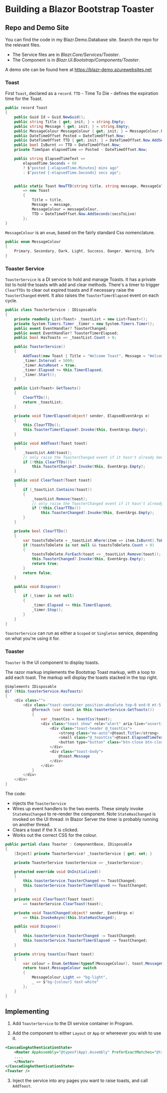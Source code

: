 # Building a Blazor Bootstrap Toaster

## Repo and Demo Site

You can find the code in my Blazr.Demo.Database site.  Search the repo for the relevant files.

- The Service files are in *Blazr.Core/Services/Toaster*.
- The Component is in *Blazr.UI.Bootstrap/Components/Toaster*.

A demo site can be found here at [https://blazr-demo.azurewebsites.net ](https://blazr-demo.azurewebsites.net)

### Toast

First `Toast`, declared as a `record`.  `TTD` - Time To Die - defines the expiration time for the Toast.

```csharp
public record Toast
{
    public Guid Id = Guid.NewGuid();
    public string Title { get; init; } = string.Empty;
    public string Message { get; init; } = string.Empty;
    public MessageColour MessageColour { get; init; } = MessageColour.Primary;
    public DateTimeOffset Posted = DateTimeOffset.Now;
    public DateTimeOffset TTD { get; init; } = DateTimeOffset.Now.AddSeconds(30);
    public bool IsBurnt => TTD < DateTimeOffset.Now;
    private TimeSpan elapsedTime => Posted - DateTimeOffset.Now;

    public string ElapsedTimeText =>
        elapsedTime.Seconds > 60
        ? $"posted {-elapsedTime.Minutes} mins ago"
        : $"posted {-elapsedTime.Seconds} secs ago";


    public static Toast NewTTD(string title, string message, MessageColour messageColour, int secsToLive)
        => new Toast
        {
            Title = title,
            Message = message,
            MessageColour = messageColour,
            TTD = DateTimeOffset.Now.AddSeconds(secsToLive)
        };
}
```

`MessageColour` is an `enum`, based on the fairly standard Css nomenclature.

```csharp
public enum MessageColour
{
    Primary, Secondary, Dark, Light, Success, Danger, Warning, Info
}
```

### Toaster Service

`ToasterService` is a DI service to hold and manage Toasts.  It has a private list to hold the toasts with add and clear methods.  There's a timer to trigger `ClearTTDs` to clear out expired toasts and if necessary raise the `ToasterChanged` event.  It also raises the `ToasterTimerElapsed` event on each cycle.

```csharp
public class ToasterService : IDisposable
{
    private readonly List<Toast> _toastList = new List<Toast>();
    private System.Timers.Timer _timer = new System.Timers.Timer();
    public event EventHandler? ToasterChanged;
    public event EventHandler? ToasterTimerElapsed;
    public bool HasToasts => _toastList.Count > 0;

    public ToasterService()
    {
        AddToast(new Toast { Title = "Welcome Toast", Message = "Welcome to this Application.  I'll disappear after 15 seconds.", TTD = DateTimeOffset.Now.AddSeconds(10) });
        _timer.Interval = 5000;
        _timer.AutoReset = true;
        _timer.Elapsed += this.TimerElapsed;
        _timer.Start();
    }

    public List<Toast> GetToasts()
    {
        ClearTTDs();
        return _toastList;
    }

    private void TimerElapsed(object? sender, ElapsedEventArgs e)
    { 
        this.ClearTTDs();
        this.ToasterTimerElapsed?.Invoke(this, EventArgs.Empty);
    }

    public void AddToast(Toast toast)
    {
        _toastList.Add(toast);
        // only raise the ToasterChanged event if it hasn't already been raised by ClearTTDs
        if (!this.ClearTTDs())
            this.ToasterChanged?.Invoke(this, EventArgs.Empty);
    }

    public void ClearToast(Toast toast)
    {
        if (_toastList.Contains(toast))
        {
            _toastList.Remove(toast);
            // only raise the ToasterChanged event if it hasn't already been raised by ClearTTDs
            if (!this.ClearTTDs())
                this.ToasterChanged?.Invoke(this, EventArgs.Empty);
        }
    }

    private bool ClearTTDs()
    {
        var toastsToDelete = _toastList.Where(item => item.IsBurnt).ToList();
        if (toastsToDelete is not null && toastsToDelete.Count > 0)
        {
            toastsToDelete.ForEach(toast => _toastList.Remove(toast));
            this.ToasterChanged?.Invoke(this, EventArgs.Empty);
            return true;
        }
        return false;
    }

    public void Dispose()
    {
        if (_timer is not null)
        {
            _timer.Elapsed += this.TimerElapsed;
            _timer.Stop();
        }
    }
}
```

`ToasterService` can run as either a `Scoped` or `Singleton` service, depending on what you're using it for.

### Toaster

`Toaster` is the UI component to display toasts.

The razor markup implements the Bootstrap Toast markup, with a loop to add each toast.  The markup will display the toasts stacked in the top right.

```csharp
@implements IDisposable
@if (this.toasterService.HasToasts)
{
    <div class="">
        <div class="toast-container position-absolute top-0 end-0 mt-5 pt-5 pe-2">
            @foreach (var toast in this.toasterService.GetToasts())
            {
                var _toastCss = toastCss(toast);
                <div class="toast show" role="alert" aria-live="assertive" aria-atomic="true">
                    <div class="toast-header @_toastCss">
                        <strong class="me-auto">@toast.Title</strong>
                        <small class="@_toastCss">@toast.ElapsedTimeText</small>
                        <button type="button" class="btn-close btn-close-white" aria-label="Close" @onclick="() => this.ClearToast(toast)"></button>
                    </div>
                    <div class="toast-body">
                        @toast.Message
                    </div>
                </div>
            }
        </div>
    </div>
}
```

The code:

- injects the `ToasterService`
- Wires up event handlers to the two events.  These simply invoke `StateHasChanged` to re-render the component.  Note `StateHasChanged` is invoked on the UI thread: in Blazor Server the timer is probably running on another thread.
- Clears a toast if the X is clicked.
- Works out the correct CSS for the colour.

```csharp
public partial class Toaster : ComponentBase, IDisposable
{
    [Inject] private ToasterService? _toasterService { get; set; }

    private ToasterService toasterService => _toasterService!;

    protected override void OnInitialized()
    { 
        this.toasterService.ToasterChanged += ToastChanged;
        this.toasterService.ToasterTimerElapsed += ToastChanged;
    }

    private void ClearToast(Toast toast)
        => toasterService.ClearToast(toast);

    private void ToastChanged(object? sender, EventArgs e)
        => this.InvokeAsync(this.StateHasChanged);

    public void Dispose()
    { 
        this.toasterService.ToasterChanged -= ToastChanged;
        this.toasterService.ToasterTimerElapsed -= ToastChanged;
    }

    private string toastCss(Toast toast)
    {
        var colour = Enum.GetName(typeof(MessageColour), toast.MessageColour)?.ToLower();
        return toast.MessageColour switch
        {
            MessageColour.Light => "bg-light",
            _ => $"bg-{colour} text-white"
        };
    }
}
```

## Implementing

1. Add `ToasterService` to the DI service container in Program.

2. Add the component to either `Layout` or `App` or whereever you wish to use it.

```xml
<CascadingAuthenticationState>
    <Router AppAssembly="@typeof(App).Assembly" PreferExactMatches="@true">
    ....
    </Router>
</CascadingAuthenticationState>
<Toaster />
```

3. Inject the service into any pages you want to raise toasts, and call `AddToast`.

